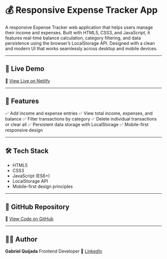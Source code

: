 # 💰 Responsive Expense Tracker App

A responsive Expense Tracker web application that helps users manage their income and expenses. Built with HTML5, CSS3, and JavaScript, it features real-time balance calculation, category filtering, and data persistence using the browser’s LocalStorage API. Designed with a clean and modern UI that works seamlessly across desktop and mobile devices.

---

## 🚀 Live Demo
🔗 [View Live on Netlify](https://finances-expense-tracker.netlify.app/)

---

## 📂 Features
✅ Add income and expense entries 
✅ View total income, expenses, and balance 
✅ Filter transactions by category 
✅ Delete individual transactions or clear all 
✅ Persistent data storage with LocalStorage 
✅ Mobile-first responsive design 

---

## 🛠 Tech Stack
- HTML5
- CSS3
- JavaScript (ES6+)
- LocalStorage API
- Mobile-first design principles

---

## 📎 GitHub Repository
🔗 [View Code on GitHub](https://github.com/gabogql2004/expense-tracker)

---

## 👩‍💻 Author
**Gabriel Quijada** 
Frontend Developer 
🔗 [LinkedIn](https://www.linkedin.com/in/gabriel-quijada-a8a131362/)
